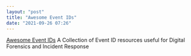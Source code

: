 ```yaml
---
layout: "post"
title: "Awesome Event IDs"
date: "2021-09-26 07:26"
---
```

[Awesome Event IDs](https://github.com/stuhli/awesome-event-ids) A Collection of Event ID resources useful for Digital Forensics and Incident Response
